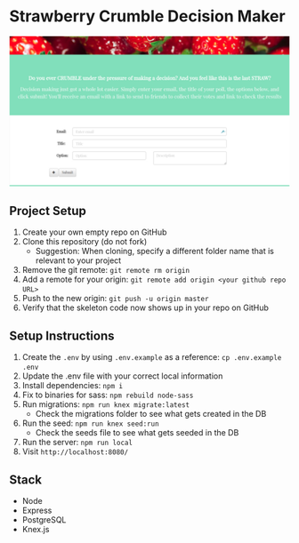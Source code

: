 # Strawberry Crumble Decision Maker

![Home page](media/strawberry.jpg?raw=true "Decision Maker")

## Project Setup

1. Create your own empty repo on GitHub
2. Clone this repository (do not fork)
    - Suggestion: When cloning, specify a different folder name that is relevant to your project
3. Remove the git remote: `git remote rm origin`
4. Add a remote for your origin: `git remote add origin <your github repo URL>`
5. Push to the new origin: `git push -u origin master`
6. Verify that the skeleton code now shows up in your repo on GitHub

## Setup Instructions

1. Create the `.env` by using `.env.example` as a reference: `cp .env.example .env`
2. Update the .env file with your correct local information
3. Install dependencies: `npm i`
4. Fix to binaries for sass: `npm rebuild node-sass`
5. Run migrations: `npm run knex migrate:latest`
    - Check the migrations folder to see what gets created in the DB
6. Run the seed: `npm run knex seed:run`
    - Check the seeds file to see what gets seeded in the DB
7. Run the server: `npm run local`
8. Visit `http://localhost:8080/`


## Stack

- Node
- Express
- PostgreSQL
- Knex.js